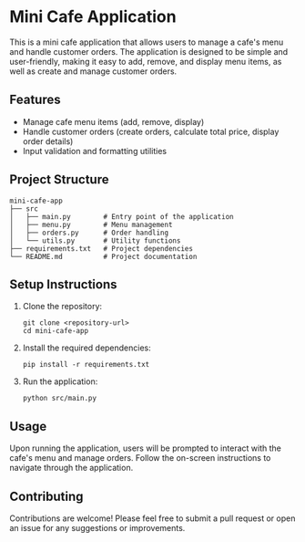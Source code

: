 # Mini Cafe Application

This is a mini cafe application that allows users to manage a cafe's menu and handle customer orders. The application is designed to be simple and user-friendly, making it easy to add, remove, and display menu items, as well as create and manage customer orders.

## Features

- Manage cafe menu items (add, remove, display)
- Handle customer orders (create orders, calculate total price, display order details)
- Input validation and formatting utilities

## Project Structure

```
mini-cafe-app
├── src
│   ├── main.py        # Entry point of the application
│   ├── menu.py        # Menu management
│   ├── orders.py      # Order handling
│   └── utils.py       # Utility functions
├── requirements.txt   # Project dependencies
└── README.md          # Project documentation
```

## Setup Instructions

1. Clone the repository:
   ```
   git clone <repository-url>
   cd mini-cafe-app
   ```

2. Install the required dependencies:
   ```
   pip install -r requirements.txt
   ```

3. Run the application:
   ```
   python src/main.py
   ```

## Usage

Upon running the application, users will be prompted to interact with the cafe's menu and manage orders. Follow the on-screen instructions to navigate through the application.

## Contributing

Contributions are welcome! Please feel free to submit a pull request or open an issue for any suggestions or improvements.